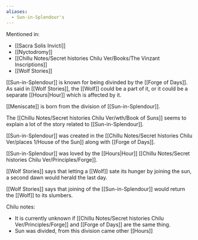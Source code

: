 ```yaml
---
aliases:
  - Sun-in-Splendour's
---
```

Mentioned in:
- [[Sacra Solis Invicti]]
- [[Nyctodromy]]
- [[Chillu Notes/Secret histories Chilu Ver/Books/The Vinzant Inscriptions]]
- [[Wolf Stories]]

[[Sun-in-Splendour]] is known for being divinded by the [[Forge of Days]]. As said in [[Wolf Stories]], the [[Wolf]] could be a part of it, or it could be a separate [[Hours|Hour]] which is affected by it.

[[Meniscate]] is born from the division of [[Sun-in-Splendour]].

The [[Chillu Notes/Secret histories Chilu Ver/wth/Book of Suns]] seems to explain a lot of the story related to [[Sun-in-Splendour]].

[[Sun-in-Splendour]] was created in the [[Chillu Notes/Secret histories Chilu Ver/places 1/House of the Sun]] along with [[Forge of Days]].

[[Sun-in-Splendour]] was loved by the [[Hours|Hour]] [[Chillu Notes/Secret histories Chilu Ver/Principles/Forge]].

[[Wolf Stories]] says that letting a [[Wolf]] sate its hunger by joining the sun, a second dawn would herald the last day.

[[Wolf Stories]] says that joining of the [[Sun-in-Splendour]] would return the [[Wolf]] to its slumbers.

Chilu notes:
- It is currently unknown if [[Chillu Notes/Secret histories Chilu Ver/Principles/Forge]] and [[Forge of Days]] are the same thing.
- Sun was divided, from this division came other [[Hours]]